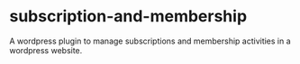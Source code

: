 # subscription-and-membership
A wordpress plugin to manage subscriptions and membership activities in a wordpress website. 

